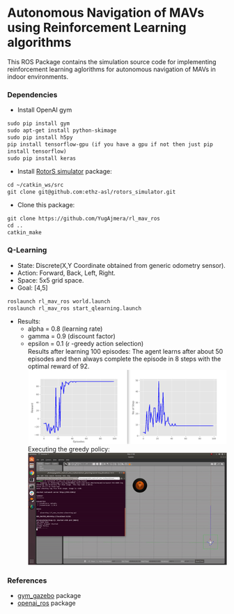 # Autonomous Navigation of MAVs using Reinforcement Learning algorithms

This ROS Package contains the simulation source code for implementing reinforcement learning aglorithms for autonomous navigation of MAVs in indoor environments.

### Dependencies
- Install OpenAI gym
```
sudo pip install gym
sudo apt-get install python-skimage
sudo pip install h5py
pip install tensorflow-gpu (if you have a gpu if not then just pip install tensorflow)
sudo pip install keras
```
- Install <a href="https://github.com/ethz-asl/rotors_simulator">RotorS simulator</a> package:
```
cd ~/catkin_ws/src
git clone git@github.com:ethz-asl/rotors_simulator.git
```
- Clone this package:
```
git clone https://github.com/YugAjmera/rl_mav_ros
cd ..
catkin_make
```

### Q-Learning
- State: Discrete(X,Y Coordinate obtained from generic odometry sensor).
- Action: Forward, Back, Left, Right.
- Space: 5x5 grid space.
- Goal: [4,5]


```
roslaunch rl_mav_ros world.launch
roslaunch rl_mav_ros start_qlearning.launch
```

- Results:
   * alpha = 0.8 (learning rate) 
   * gamma = 0.9 (discount factor) 
   * epsilon = 0.1 (𝜖 -greedy action selection)  <br />
   Results after learning 100 episodes: The agent learns after about 50 episodes and then always complete the episode in 8 steps with the optimal reward of 92. <br />
   ![](graphs.png) <br />
   Executing the greedy policy: <br />
   ![](policy.gif)


### References
- <a href="https://github.com/erlerobot/gym-gazebo">gym_gazebo</a> package
- <a href="http://wiki.ros.org/openai_ros">openai_ros</a> package

